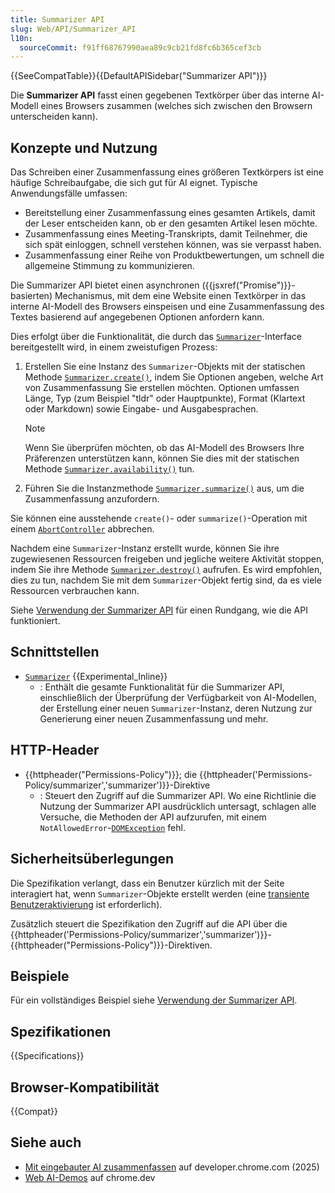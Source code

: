 ```yaml
---
title: Summarizer API
slug: Web/API/Summarizer_API
l10n:
  sourceCommit: f91ff68767990aea89c9cb21fd8fc6b365cef3cb
---
```


{{SeeCompatTable}}{{DefaultAPISidebar("Summarizer API")}}

Die **Summarizer API** fasst einen gegebenen Textkörper über das interne AI-Modell eines Browsers zusammen (welches sich zwischen den Browsern unterscheiden kann).

## Konzepte und Nutzung

Das Schreiben einer Zusammenfassung eines größeren Textkörpers ist eine häufige Schreibaufgabe, die sich gut für AI eignet. Typische Anwendungsfälle umfassen:

- Bereitstellung einer Zusammenfassung eines gesamten Artikels, damit der Leser entscheiden kann, ob er den gesamten Artikel lesen möchte.
- Zusammenfassung eines Meeting-Transkripts, damit Teilnehmer, die sich spät einloggen, schnell verstehen können, was sie verpasst haben.
- Zusammenfassung einer Reihe von Produktbewertungen, um schnell die allgemeine Stimmung zu kommunizieren.

Die Summarizer API bietet einen asynchronen ({{jsxref("Promise")}}-basierten) Mechanismus, mit dem eine Website einen Textkörper in das interne AI-Modell des Browsers einspeisen und eine Zusammenfassung des Textes basierend auf angegebenen Optionen anfordern kann.

Dies erfolgt über die Funktionalität, die durch das [`Summarizer`](/de/docs/Web/API/Summarizer)-Interface bereitgestellt wird, in einem zweistufigen Prozess:

1. Erstellen Sie eine Instanz des `Summarizer`-Objekts mit der statischen Methode [`Summarizer.create()`](/de/docs/Web/API/Summarizer/create_static), indem Sie Optionen angeben, welche Art von Zusammenfassung Sie erstellen möchten. Optionen umfassen Länge, Typ (zum Beispiel "tldr" oder Hauptpunkte), Format (Klartext oder Markdown) sowie Eingabe- und Ausgabesprachen.
   > [!NOTE]
   > Wenn Sie überprüfen möchten, ob das AI-Modell des Browsers Ihre Präferenzen unterstützen kann, können Sie dies mit der statischen Methode [`Summarizer.availability()`](/de/docs/Web/API/Summarizer/availability_static) tun.
2. Führen Sie die Instanzmethode [`Summarizer.summarize()`](/de/docs/Web/API/Summarizer/summarize) aus, um die Zusammenfassung anzufordern.

Sie können eine ausstehende `create()`- oder `summarize()`-Operation mit einem [`AbortController`](/de/docs/Web/API/AbortController) abbrechen.

Nachdem eine `Summarizer`-Instanz erstellt wurde, können Sie ihre zugewiesenen Ressourcen freigeben und jegliche weitere Aktivität stoppen, indem Sie ihre Methode [`Summarizer.destroy()`](/de/docs/Web/API/Summarizer/destroy) aufrufen. Es wird empfohlen, dies zu tun, nachdem Sie mit dem `Summarizer`-Objekt fertig sind, da es viele Ressourcen verbrauchen kann.

Siehe [Verwendung der Summarizer API](/de/docs/Web/API/Summarizer_API/Using) für einen Rundgang, wie die API funktioniert.

## Schnittstellen

- [`Summarizer`](/de/docs/Web/API/Summarizer) {{Experimental_Inline}}
  - : Enthält die gesamte Funktionalität für die Summarizer API, einschließlich der Überprüfung der Verfügbarkeit von AI-Modellen, der Erstellung einer neuen `Summarizer`-Instanz, deren Nutzung zur Generierung einer neuen Zusammenfassung und mehr.

## HTTP-Header

- {{httpheader("Permissions-Policy")}}; die {{httpheader('Permissions-Policy/summarizer','summarizer')}}-Direktive
  - : Steuert den Zugriff auf die Summarizer API. Wo eine Richtlinie die Nutzung der Summarizer API ausdrücklich untersagt, schlagen alle Versuche, die Methoden der API aufzurufen, mit einem `NotAllowedError`-[`DOMException`](/de/docs/Web/API/DOMException) fehl.

## Sicherheitsüberlegungen

Die Spezifikation verlangt, dass ein Benutzer kürzlich mit der Seite interagiert hat, wenn `Summarizer`-Objekte erstellt werden (eine [transiente Benutzeraktivierung](/de/docs/Web/Security/User_activation) ist erforderlich).

Zusätzlich steuert die Spezifikation den Zugriff auf die API über die {{httpheader('Permissions-Policy/summarizer','summarizer')}}-{{httpheader("Permissions-Policy")}}-Direktiven.

## Beispiele

Für ein vollständiges Beispiel siehe [Verwendung der Summarizer API](/de/docs/Web/API/Summarizer_API/Using).

## Spezifikationen

{{Specifications}}

## Browser-Kompatibilität

{{Compat}}

## Siehe auch

- [Mit eingebauter AI zusammenfassen](https://developer.chrome.com/docs/ai/summarizer-api) auf developer.chrome.com (2025)
- [Web AI-Demos](https://chrome.dev/web-ai-demos/) auf chrome.dev
